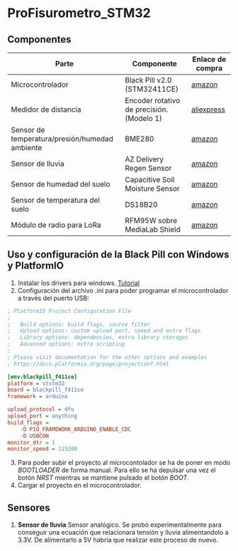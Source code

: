 # ProFisurometro_STM32

## Componentes
| Parte  | Componente | Enlace de compra |
| ------------- | ------------- | -------|
| Microcontrolador  | Black Pill v2.0 (STM32411CE)  | [amazon](https://www.amazon.com/-/es/CANADUINO-STM32-Pastilla-STM32F411CEU6-incluido/dp/B0847G8RQF)|
| Medidor de distancia  |  Encoder rotativo de precisión. (Modelo 1) | [aliexpress](https://es.aliexpress.com/item/4000354494107.html) |
| Sensor de temperatura/presión/humedad ambiente |  BME280 | [amazon](https://www.amazon.es/TECNOIOT-Temperatura-tuberías-barométrico-gy-bme280/dp/B07RLM9D3S) |
| Sensor de lluvia  |  AZ Delivery Regen Sensor | [amazon](https://www.amazon.es/AZDelivery-Lluvia-lluvia-Sensor-Arduino/dp/B07CP2GX9P/ref=sr_1_5) |
| Sensor de humedad del suelo | Capacitive Soil Moisture Sensor | [amazon](https://www.amazon.es/KeeYees-Piezas-Módulo-Humedad-Capacitivo/dp/B07R174TM1/ref=sr_1_6) |
| Sensor de temperatura del suelo  | DS18B20 | [amazon](https://www.amazon.es/ICQUANZX-Temperatura-Termómetro-termopar-Resistencia/dp/B088LQ7HMH/ref=sr_1_8) |
| Módulo de radio para LoRa | RFM95W sobre MediaLab Shield | [amazon](https://www.amazon.es/BOBEINI-Transceptor-inalámbrico-LoRaTM-transmisor-receptor/dp/B09DS8BZ3D/ref=sr_1_7) |

## Uso y configuración de la Black Pill con Windows y PlatformIO
1. Instalar los drivers para windows. [Tutorial](https://github.com/profezzorn/ProffieOS/wiki/zadig)
2. Configuración del archivo .ini para poder programar el microcontrolador a través del puerto USB:
``` ini
; PlatformIO Project Configuration File
;
;   Build options: build flags, source filter
;   Upload options: custom upload port, speed and extra flags
;   Library options: dependencies, extra library storages
;   Advanced options: extra scripting
;
; Please visit documentation for the other options and examples
; https://docs.platformio.org/page/projectconf.html

[env:blackpill_f411ce]
platform = ststm32
board = blackpill_f411ce
framework = arduino

upload_protocol = dfu
upload_port = anything
build_flags = 
	-D PIO_FRAMEWORK_ARDUINO_ENABLE_CDC
	-D USBCON
monitor_dtr = 1
monitor_speed = 115200
```
3. Para poder subir el proyecto al microcontolador se ha de poner en modo *BOOTLOADER* de forma manual. Para ello se ha depulsar una vez el botón *NRST* mientras se mantiene pulsado el botón *BOOT*.
4. Cargar el proyecto en el microcontrolador.

## Sensores
1. **Sensor de lluvia**
Sensor analógico. Se probó experimentalmente para conseguir una ecuación que relacionara tensión y lluvia alimentandolo a 3.3V. De alimentarlo a 5V habría que realizar este proceso de nuevo.
